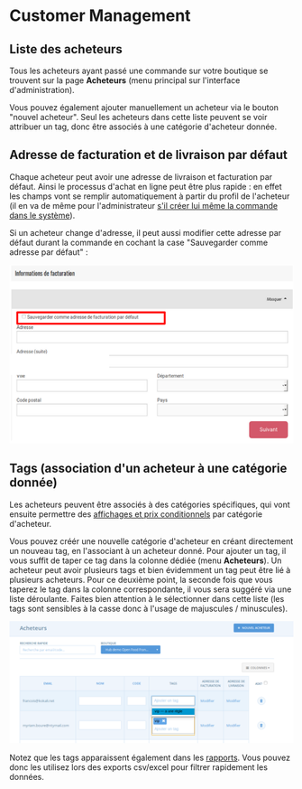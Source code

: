 # Customer Management

## Liste des acheteurs

Tous les acheteurs ayant passé une commande sur votre boutique se trouvent sur la page **Acheteurs** (menu principal sur l'interface d'administration).

Vous pouvez également ajouter manuellement un acheteur via le bouton "nouvel acheteur". Seul les acheteurs dans cette liste peuvent se voir attribuer un tag, donc être associés à une catégorie d'acheteur donnée.



## Adresse de facturation et de livraison par défaut

Chaque acheteur peut avoir une adresse de livraison et facturation par défaut. Ainsi le processus d'achat en ligne peut être plus rapide : en effet les champs vont se remplir automatiquement à partir du profil de l'acheteur (il en va de même pour l'administrateur [s'il créer lui même la commande dans le système](broken-reference)).

Si un acheteur change d'adresse, il peut aussi modifier cette adresse par défaut durant la commande en cochant la case "Sauvegarder comme adresse par défaut" :&#x20;

![](<../../../.gitbook/assets/image (65).png>)

## Tags (association d'un acheteur à une catégorie donnée)

Les acheteurs peuvent être associés à des catégories spécifiques, qui vont ensuite permettre des [affichages et prix conditionnels](broken-reference) par catégorie d'acheteur.

Vous pouvez créér une nouvelle catégorie d'acheteur en créant directement un nouveau tag, en l'associant à un acheteur donné. Pour ajouter un tag, il vous suffit de taper ce tag dans la colonne dédiée (menu **Acheteurs**). Un acheteur peut avoir plusieurs tags et bien évidemment un tag peut être lié à plusieurs acheteurs. Pour ce deuxième point, la seconde fois que vous taperez le tag dans la colonne correspondante, il vous sera suggéré via une liste déroulante. Faites bien attention à le sélectionner dans cette liste (les tags sont sensibles à la casse donc à l'usage de majuscules / minuscules).

![](<../../../.gitbook/assets/image (52).png>)

Notez que les tags apparaissent également dans les [rapports](broken-reference). Vous pouvez donc les utilisez lors des exports csv/excel pour filtrer rapidement les données.
